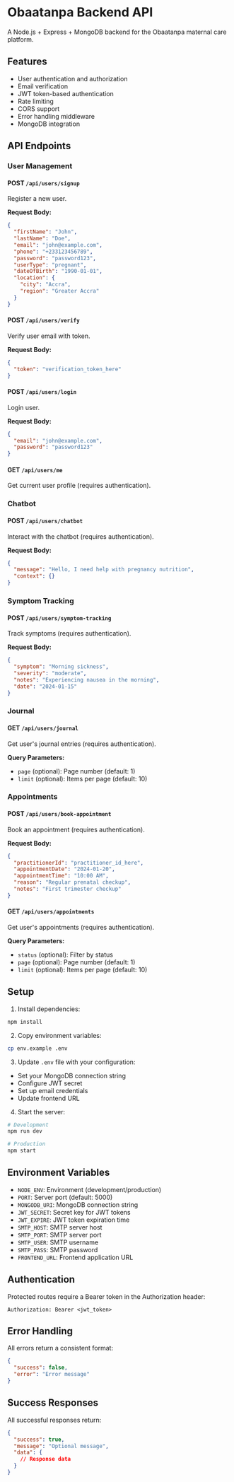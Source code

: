 # Obaatanpa Backend API

A Node.js + Express + MongoDB backend for the Obaatanpa maternal care platform.

## Features

- User authentication and authorization
- Email verification
- JWT token-based authentication
- Rate limiting
- CORS support
- Error handling middleware
- MongoDB integration

## API Endpoints

### User Management

#### POST `/api/users/signup`
Register a new user.

**Request Body:**
```json
{
  "firstName": "John",
  "lastName": "Doe",
  "email": "john@example.com",
  "phone": "+233123456789",
  "password": "password123",
  "userType": "pregnant",
  "dateOfBirth": "1990-01-01",
  "location": {
    "city": "Accra",
    "region": "Greater Accra"
  }
}
```

#### POST `/api/users/verify`
Verify user email with token.

**Request Body:**
```json
{
  "token": "verification_token_here"
}
```

#### POST `/api/users/login`
Login user.

**Request Body:**
```json
{
  "email": "john@example.com",
  "password": "password123"
}
```

#### GET `/api/users/me`
Get current user profile (requires authentication).

### Chatbot

#### POST `/api/users/chatbot`
Interact with the chatbot (requires authentication).

**Request Body:**
```json
{
  "message": "Hello, I need help with pregnancy nutrition",
  "context": {}
}
```

### Symptom Tracking

#### POST `/api/users/symptom-tracking`
Track symptoms (requires authentication).

**Request Body:**
```json
{
  "symptom": "Morning sickness",
  "severity": "moderate",
  "notes": "Experiencing nausea in the morning",
  "date": "2024-01-15"
}
```

### Journal

#### GET `/api/users/journal`
Get user's journal entries (requires authentication).

**Query Parameters:**
- `page` (optional): Page number (default: 1)
- `limit` (optional): Items per page (default: 10)

### Appointments

#### POST `/api/users/book-appointment`
Book an appointment (requires authentication).

**Request Body:**
```json
{
  "practitionerId": "practitioner_id_here",
  "appointmentDate": "2024-01-20",
  "appointmentTime": "10:00 AM",
  "reason": "Regular prenatal checkup",
  "notes": "First trimester checkup"
}
```

#### GET `/api/users/appointments`
Get user's appointments (requires authentication).

**Query Parameters:**
- `status` (optional): Filter by status
- `page` (optional): Page number (default: 1)
- `limit` (optional): Items per page (default: 10)

## Setup

1. Install dependencies:
```bash
npm install
```

2. Copy environment variables:
```bash
cp env.example .env
```

3. Update `.env` file with your configuration:
- Set your MongoDB connection string
- Configure JWT secret
- Set up email credentials
- Update frontend URL

4. Start the server:
```bash
# Development
npm run dev

# Production
npm start
```

## Environment Variables

- `NODE_ENV`: Environment (development/production)
- `PORT`: Server port (default: 5000)
- `MONGODB_URI`: MongoDB connection string
- `JWT_SECRET`: Secret key for JWT tokens
- `JWT_EXPIRE`: JWT token expiration time
- `SMTP_HOST`: SMTP server host
- `SMTP_PORT`: SMTP server port
- `SMTP_USER`: SMTP username
- `SMTP_PASS`: SMTP password
- `FRONTEND_URL`: Frontend application URL

## Authentication

Protected routes require a Bearer token in the Authorization header:
```
Authorization: Bearer <jwt_token>
```

## Error Handling

All errors return a consistent format:
```json
{
  "success": false,
  "error": "Error message"
}
```

## Success Responses

All successful responses return:
```json
{
  "success": true,
  "message": "Optional message",
  "data": {
    // Response data
  }
}
``` 